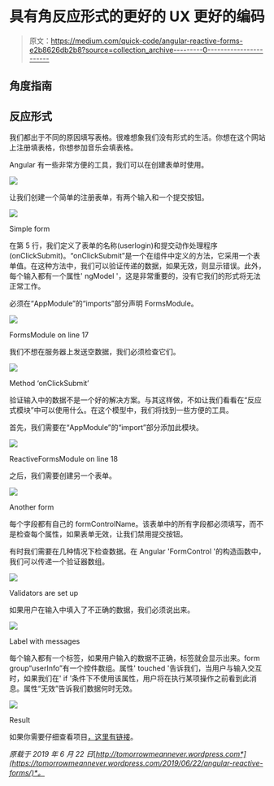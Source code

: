# 具有角反应形式的更好的 UX 更好的编码

> 原文：<https://medium.com/quick-code/angular-reactive-forms-e2b8626db2b8?source=collection_archive---------0----------------------->

## 角度指南

## 反应形式

我们都出于不同的原因填写表格。很难想象我们没有形式的生活。你想在这个网站上注册填表格，你想参加音乐会填表格。

Angular 有一些非常方便的工具，我们可以在创建表单时使用。

![](img/92bccd845d744f9c6886ff2df1d61606.png)

让我们创建一个简单的注册表单，有两个输入和一个提交按钮。

![](img/1b96ba36639764a73edadd6d31dde042.png)

Simple form

在第 5 行，我们定义了表单的名称(userlogin)和提交动作处理程序(onClickSubmit)。“onClickSubmit”是一个在组件中定义的方法，它采用一个表单值。在这种方法中，我们可以验证传递的数据，如果无效，则显示错误。此外，每个输入都有一个属性' ngModel '，这是非常重要的，没有它我们的形式将无法正常工作。

必须在“AppModule”的“imports”部分声明 FormsModule。

![](img/745e45fe3c2be1b7b14032b20d1eefcc.png)

FormsModule on line 17

我们不想在服务器上发送空数据，我们必须检查它们。

![](img/7a6d8054109e6e8be430b341ace49ed8.png)

Method ‘onClickSubmit’

验证输入中的数据不是一个好的解决方案。与其这样做，不如让我们看看在“反应式模块”中可以使用什么。在这个模型中，我们将找到一些方便的工具。

首先，我们需要在“AppModule”的“import”部分添加此模块。

![](img/e9eb1481190e69737280e5be1d50da5f.png)

ReactiveFormsModule on line 18

之后，我们需要创建另一个表单。

![](img/7989a9192d8cde9421b3fe3bed80fdae.png)

Another form

每个字段都有自己的 formControlName。该表单中的所有字段都必须填写，而不是检查每个属性，如果表单无效，让我们禁用提交按钮。

有时我们需要在几种情况下检查数据。在 Angular 'FormControl '的构造函数中，我们可以传递一个验证器数组。

![](img/9879db53c6dd1789ffc4184d16ca345f.png)

Validators are set up

如果用户在输入中填入了不正确的数据，我们必须说出来。

![](img/7ad760d530737163447fdb02fa971846.png)

Label with messages

每个输入都有一个标签，如果用户输入的数据不正确，标签就会显示出来。form group“userInfo”有一个控件数组。属性' touched '告诉我们，当用户与输入交互时，如果我们在' if '条件下不使用该属性，用户将在执行某项操作之前看到此消息。属性“无效”告诉我们数据何时无效。

![](img/fe05ba1b9cae730b2e37745dd3305e3d.png)

Result

如果你需要仔细查看项目[，这里有](https://github.com/8Tesla8/tree-view-angular)[链接](https://github.com/8Tesla8/tree-view-angular)。

*原载于 2019 年 6 月 22 日*[*http://tomorrowmeannever.wordpress.com*](https://tomorrowmeannever.wordpress.com/2019/06/22/angular-reactive-forms/)*。*